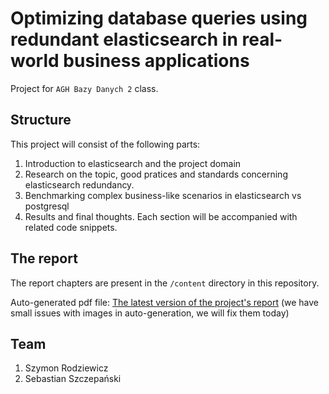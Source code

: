 # Optimizing database queries using redundant elasticsearch in real-world business applications
Project for `AGH Bazy Danych 2` class.

## Structure
This project will consist of the following parts:
1. Introduction to elasticsearch and the project domain
2. Research on the topic, good pratices and standards concerning elasticsearch redundancy.
3. Benchmarking complex business-like scenarios in elasticsearch vs postgresql
4. Results and final thoughts.
Each section will be accompanied with related code snippets.

## The report
The report chapters are present in the `/content` directory in this repository.

Auto-generated pdf file: [The latest version of the project's report](https://github.com/sszczep/BD2021/releases/latest/download/final.pdf)
(we have small issues with images in auto-generation, we will fix them today)

## Team
1. Szymon Rodziewicz
2. Sebastian Szczepański

